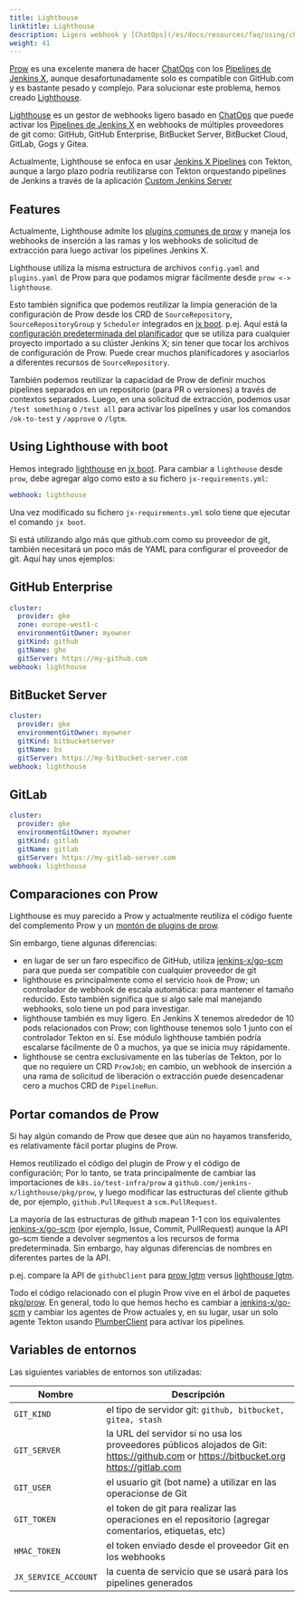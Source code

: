 ```yaml
---
title: Lighthouse
linktitle: Lighthouse
description: Ligero webhook y [ChatOps](/es/docs/resources/faq/using/chatops/) para múltiples proveedores git.
weight: 41
---
```


[Prow](https://github.com/kubernetes/test-infra/tree/master/prow) es una excelente manera de hacer [ChatOps](/es/docs/resources/faq/using/chatops/) con los [Pipelines de Jenkins X](/es/about/concepts/jenkins-x-pipelines/), aunque desafortunadamente solo es compatible con GitHub.com y es bastante pesado y complejo. Para solucionar este problema, hemos creado [Lighthouse](https://github.com/jenkins-x/lighthouse).

[Lighthouse](https://github.com/jenkins-x/lighthouse) es un gestor de webhooks ligero basado en [ChatOps](/es/docs/resources/faq/using/chatops/) que puede activar los [Pipelines de Jenkins X](/es/about/concepts/jenkins-x-pipelines/) en webhooks de múltiples proveedores de git como: GitHub, GitHub Enterprise, BitBucket Server, BitBucket Cloud, GitLab, Gogs y Gitea.

Actualmente, Lighthouse se enfoca en usar [Jenkins X Pipelines](/about/concepts/jenkins-x-pipelines/) con Tekton, aunque a largo plazo podría reutilizarse con Tekton orquestando pipelines de Jenkins a través de la aplicación [Custom Jenkins Server](/docs/resources/guides/managing-jx/common-tasks/custom-jenkins/)

## Features

Actualmente, Lighthouse admite los [plugins comunes de prow](https://github.com/jenkins-x/lighthouse/tree/master/pkg/prow/plugins) y maneja los webhooks de inserción a las ramas y los webhooks de solicitud de extracción para luego activar los pipelines Jenkins X.

Lighthouse utiliza la misma estructura de archivos `config.yaml` and `plugins.yaml` de Prow para que podamos migrar fácilmente desde `prow <-> lighthouse`.

Esto también significa que podemos reutilizar la limpia generación de la configuración de Prow desde los CRD de `SourceRepository`, `SourceRepositoryGroup` y `Scheduler` integrados en [jx boot](/docs/reference/boot/). p.ej. Aquí está la [configuración predeterminada del planificador](https://github.com/jenkins-x/jenkins-x-boot-config/blob/master/env/templates/default-scheduler.yaml) que se utiliza para cualquier proyecto importado a su clúster Jenkins X; sin tener que tocar los archivos de configuración de Prow. Puede crear muchos planificadores y asociarlos a diferentes recursos de `SourceRepository`.

También podemos reutilizar la capacidad de Prow de definir muchos pipelines separados en un repositorio (para PR o versiones) a través de contextos separados. Luego, en una solicitud de extracción, podemos usar `/test something` o `/test all` para activar los pipelines y usar los comandos `/ok-to-test` y `/approve` o `/lgtm`.

## Using Lighthouse with boot

Hemos integrado [lighthouse](https://github.com/jenkins-x/lighthouse) en [jx boot](/docs/reference/boot/). Para cambiar a `lighthouse` desde `prow`, debe agregar algo como esto a su fichero `jx-requirements.yml`:

```yaml
webhook: lighthouse
```

Una vez modificado su fichero `jx-requirements.yml` solo tiene que ejecutar el comando `jx boot`.

Si está utilizando algo más que github.com como su proveedor de git, también necesitará un poco más de YAML para configurar el proveedor de git. Aquí hay unos ejemplos:

## GitHub Enterprise

```yaml
cluster:
  provider: gke
  zone: europe-west1-c
  environmentGitOwner: myowner
  gitKind: github
  gitName: ghe
  gitServer: https://my-github.com
webhook: lighthouse
```

## BitBucket Server

```yaml
cluster:
  provider: gke
  environmentGitOwner: myowner
  gitKind: bitbucketserver
  gitName: bs
  gitServer: https://my-bitbucket-server.com
webhook: lighthouse
```

## GitLab

```yaml
cluster:
  provider: gke
  environmentGitOwner: myowner
  gitKind: gitlab
  gitName: gitlab
  gitServer: https://my-gitlab-server.com
webhook: lighthouse
```

## Comparaciones con Prow

Lighthouse es muy parecido a Prow y actualmente reutiliza el código fuente del complemento Prow y un [montón de plugins de prow](https://github.com/jenkins-x/lighthouse/tree/master/pkg/prow/plugins).

Sin embargo, tiene algunas diferencias:

* en lugar de ser un faro específico de GitHub, utiliza [jenkins-x/go-scm](https://github.com/jenkins-x/go-scm) para que pueda ser compatible con cualquier proveedor de git
* lighthouse es principalmente como el servicio `hook` de Prow; un controlador de webhook de escala automática: para mantener el tamaño reducido. Esto también significa que si algo sale mal manejando webhooks, solo tiene un pod para investigar.
* lighthouse también es muy ligero. En Jenkins X tenemos alrededor de 10 pods relacionados con Prow; con lighthouse tenemos solo 1 junto con el controlador Tekton en sí. Ese módulo lighthouse también podría escalarse fácilmente de 0 a muchos, ya que se inicia muy rápidamente.
* lighthouse se centra exclusivamente en las tuberías de Tekton, por lo que no requiere un CRD `ProwJob`; en cambio, un webhook de inserción a una rama de solicitud de liberación o extracción puede desencadenar cero a muchos CRD de `PipelineRun`.

## Portar comandos de Prow

Si hay algún comando de Prow que desee que aún no hayamos transferido, es relativamente fácil portar plugins de Prow.

Hemos reutilizado el código del plugin de Prow y el código de configuración; Por lo tanto, se trata principalmente de cambiar las importaciones de `k8s.io/test-infra/prow` a `github.com/jenkins-x/lighthouse/pkg/prow`, y luego modificar las estructuras del cliente github de, por ejemplo, `github.PullRequest` a `scm.PullRequest`.

La mayoría de las estructuras de github mapean 1-1 con los equivalentes [jenkins-x/go-scm](https://github.com/jenkins-x/go-scm) (por ejemplo, Issue, Commit, PullRequest) aunque la API go-scm tiende a devolver segmentos a los recursos de forma predeterminada. Sin embargo, hay algunas diferencias de nombres en diferentes partes de la API.

p.ej. compare la API de `githubClient` para [prow lgtm](https://github.com/kubernetes/test-infra/blob/344024d30165cda6f4691cc178f25b16f1a1f5af/prow/plugins/lgtm/lgtm.go#L134-L150) versus [lighthouse lgtm](https://github.com/jenkins-x/lighthouse/blob/master/pkg/prow/plugins/lgtm/lgtm.go#L135-L150).

Todo el código relacionado con el plugin Prow vive en el árbol de paquetes [pkg/prow](https://github.com/jenkins-x/lighthouse/tree/master/pkg/prow). En general, todo lo que hemos hecho es cambiar a [jenkins-x/go-scm](https://github.com/jenkins-x/go-scm) y cambiar los agentes de Prow actuales y, en su lugar, usar un solo agente Tekton usando [PlumberClient](https://github.com/jenkins-x/lighthouse/blob/master/pkg/plumber/interface.go#L3-L6) para activar los pipelines.

## Variables de entornos

Las siguientes variables de entornos son utilizadas:

| Nombre  |  Descripción |
| ------------- | ------------- |
| `GIT_KIND` | el tipo de servidor git: `github, bitbucket, gitea, stash` |
| `GIT_SERVER` | la URL del servidor si no usa los proveedores públicos alojados de Git: <https://github.com> or <https://bitbucket.org> <https://gitlab.com> |
| `GIT_USER` | el usuario git (bot name) a utilizar en las operacionse de Git |
| `GIT_TOKEN` | el token de git para realizar las operaciones en el repositorio (agregar comentarios, etiquetas, etc) |
| `HMAC_TOKEN` | el token enviado desde el proveedor Git en los webhooks |
| `JX_SERVICE_ACCOUNT` | la cuenta de servicio que se usará para los pipelines generados |
